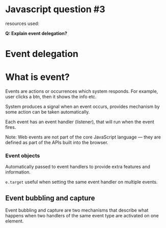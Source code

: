 # Javascript question #3

resources used:

**Q: Explain event delegation?**

# Event delegation

# What is event?

Events are actions or occurrences which system responds. For example, user clicks a btn, then it shows the info etc.

System produces a signal when an event occurs, provides mechanism by some action can be taken automatically. 

Each event has an event handler (listener), that will run when the event fires.

Note: Web events are not part of the core JavaScript language — they are defined as part of the APIs built into the browser.

### Event objects

Automatically passed to event handlers to provide extra features and information.

`e.target` useful when setting the same event handler on multiple events.

## Event bubbling and capture

Event bubbling and capture are two mechanisms that describe what happens when two handlers of the same event type are activated on one element. 